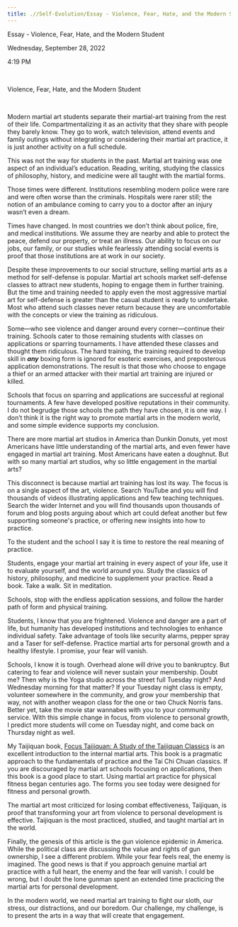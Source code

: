```yaml
---
title: .//Self-Evolution/Essay - Violence, Fear, Hate, and the Modern Student
---
```


Essay - Violence, Fear, Hate, and the Modern Student

Wednesday, September 28, 2022

4:19 PM

 

Violence, Fear, Hate, and the Modern Student

 

Modern martial art students separate their martial-art training from the rest of their life. Compartmentalizing it as an activity that they share with people they barely know. They go to work, watch television, attend events and family outings without integrating or considering their martial art practice, it is just another activity on a full schedule.

This was not the way for students in the past. Martial art training was one aspect of an individual’s education. Reading, writing, studying the classics of philosophy, history, and medicine were all taught with the martial forms.

Those times were different. Institutions resembling modern police were rare and were often worse than the criminals. Hospitals were rarer still; the notion of an ambulance coming to carry you to a doctor after an injury wasn’t even a dream.

Times have changed. In most countries we don’t think about police, fire, and medical institutions. We assume they are nearby and able to protect the peace, defend our property, or treat an illness. Our ability to focus on our jobs, our family, or our studies while fearlessly attending social events is proof that those institutions are at work in our society.

Despite these improvements to our social structure, selling martial arts as a method for self-defense is popular. Martial art schools market self-defense classes to attract new students, hoping to engage them in further training. But the time and training needed to apply even the most aggressive martial art for self-defense is greater than the casual student is ready to undertake. Most who attend such classes never return because they are uncomfortable with the concepts or view the training as ridiculous.

Some—who see violence and danger around every corner—continue their training. Schools cater to those remaining students with classes on applications or sparring tournaments. I have attended these classes and thought them ridiculous. The hard training, the training required to develop skill in ***any*** boxing form is ignored for esoteric exercises, and preposterous application demonstrations. The result is that those who choose to engage a thief or an armed attacker with their martial art training are injured or killed.

Schools that focus on sparring and applications are successful at regional tournaments. A few have developed positive reputations in their community. I do not begrudge those schools the path they have chosen, it is one way. I don’t think it is the right way to promote martial arts in the modern world, and some simple evidence supports my conclusion.

There are more martial art studios in America than Dunkin Donuts, yet most Americans have little understanding of the martial arts, and even fewer have engaged in martial art training. Most Americans have eaten a doughnut. But with so many martial art studios, why so little engagement in the martial arts?

This disconnect is because martial art training has lost its way. The focus is on a single aspect of the art, violence. Search YouTube and you will find thousands of videos illustrating applications and few teaching techniques. Search the wider Internet and you will find thousands upon thousands of forum and blog posts arguing about which art could defeat another but few supporting someone's practice, or offering new insights into how to practice.

To the student and the school I say it is time to restore the real meaning of practice.

Students, engage your martial art training in every aspect of your life, use it to evaluate yourself, and the world around you. Study the classics of history, philosophy, and medicine to supplement your practice. Read a book. Take a walk. Sit in meditation.

Schools, stop with the endless application sessions, and follow the harder path of form and physical training.

Students, I know that you are frightened. Violence and danger are a part of life, but humanity has developed institutions and technologies to enhance individual safety. Take advantage of tools like security alarms, pepper spray and a Taser for self-defense. Practice martial arts for personal growth and a healthy lifestyle. I promise, your fear will vanish.

Schools, I know it is tough. Overhead alone will drive you to bankruptcy. But catering to fear and violence will never sustain your membership. Doubt me? Then why is the Yoga studio across the street full Tuesday night? And Wednesday morning for that matter? If your Tuesday night class is empty, volunteer somewhere in the community, and grow your membership that way, not with another weapon class for the one or two Chuck Norris fans. Better yet, take the movie star wannabes with you to your community service. With this simple change in focus, from violence to personal growth, I predict more students will come on Tuesday night, and come back on Thursday night as well.

My Taijiquan book, [<u>Focus Taijiquan: A Study of the Taijiquan Classics</u>](https://amzn.to/2vSMeVS) is an excellent introduction to the internal martial arts. This book is a pragmatic approach to the fundamentals of practice and the Tai Chi Chuan classics. If you are discouraged by martial art schools focusing on applications, then this book is a good place to start. Using martial art practice for physical fitness began centuries ago. The forms you see today were designed for fitness and personal growth.

The martial art most criticized for losing combat effectiveness, Taijiquan, is proof that transforming your art from violence to personal development is effective. Taijiquan is the most practiced, studied, and taught martial art in the world.

Finally, the genesis of this article is the gun violence epidemic in America. While the political class are discussing the value and rights of gun ownership, I see a different problem. While your fear feels real, the enemy is imagined. The good news is that if you approach genuine martial art practice with a full heart, the enemy and the fear will vanish. I could be wrong, but I doubt the lone gunman spent an extended time practicing the martial arts for personal development.

In the modern world, we need martial art training to fight our sloth, our stress, our distractions, and our boredom. Our challenge, my challenge, is to present the arts in a way that will create that engagement.
